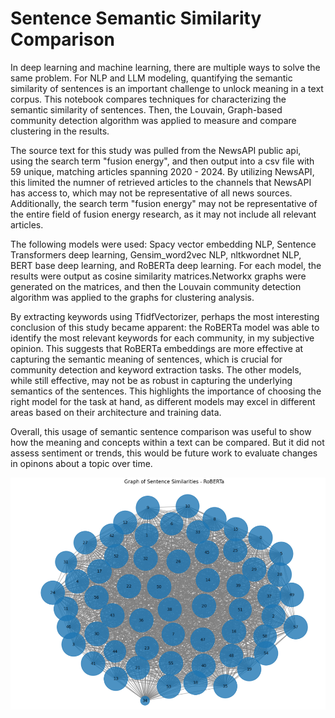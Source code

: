 # Sentence Semantic Similarity Comparison

In deep learning and machine learning, there are multiple ways to solve the same problem. For NLP and LLM modeling, quantifying the semantic similarity of sentences is an important challenge to unlock meaning in a text corpus. This notebook compares techniques for characterizing the semantic similarity of sentences. Then, the Louvain, Graph-based community detection algorithm was applied to measure and compare clustering in the results.

The source text for this study was pulled from the NewsAPI public api, using the search term "fusion energy", and then output into a csv file with 59 unique, matching articles spanning 2020 - 2024. By utilizing NewsAPI, this limited the numner of retrieved articles to the channels that NewsAPI has access to, which may not be representative of all news sources. Additionally, the search term "fusion energy" may not be representative of the entire field of fusion energy research, as it may not include all relevant articles.

The following models were used: Spacy vector embedding NLP, Sentence Transformers deep learning, Gensim_word2vec NLP, nltkwordnet NLP, BERT base deep learning, and RoBERTa deep learning. For each model, the results were output as cosine similarity matrices.Networkx graphs were generated on the matrices, and then the Louvain community detection algorithm was applied to the graphs for clustering analysis.

By extracting keywords using TfidfVectorizer, perhaps the most interesting conclusion of this study became apparent: the RoBERTa model was able to identify the most relevant keywords for each community, in my subjective opinion. This suggests that RoBERTa embeddings are more effective at capturing the semantic meaning of sentences, which is crucial for community detection and keyword extraction tasks. The other models, while still effective, may not be as robust in capturing the underlying semantics of the sentences. This highlights the importance of choosing the right model for the task at hand, as different models may excel in different areas based on their architecture and training data.

Overall, this usage of semantic sentence comparison was useful to show how the meaning and concepts within a text can be compared. But it did not assess sentiment or trends, this would be future work to evaluate changes in opinons about a topic over time.

![Sentence Similarity Graph - Roberta](roberta.png)
